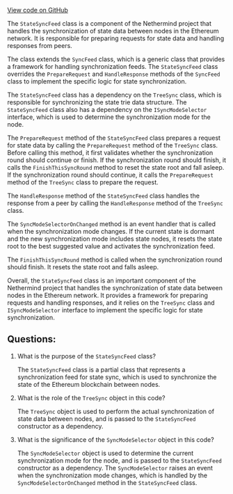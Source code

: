 [View code on GitHub](https://github.com/NethermindEth/nethermind/src/Nethermind/Nethermind.Synchronization/FastSync/StateSyncFeed.cs)

The `StateSyncFeed` class is a component of the Nethermind project that handles the synchronization of state data between nodes in the Ethereum network. It is responsible for preparing requests for state data and handling responses from peers.

The class extends the `SyncFeed` class, which is a generic class that provides a framework for handling synchronization feeds. The `StateSyncFeed` class overrides the `PrepareRequest` and `HandleResponse` methods of the `SyncFeed` class to implement the specific logic for state synchronization.

The `StateSyncFeed` class has a dependency on the `TreeSync` class, which is responsible for synchronizing the state trie data structure. The `StateSyncFeed` class also has a dependency on the `ISyncModeSelector` interface, which is used to determine the synchronization mode for the node.

The `PrepareRequest` method of the `StateSyncFeed` class prepares a request for state data by calling the `PrepareRequest` method of the `TreeSync` class. Before calling this method, it first validates whether the synchronization round should continue or finish. If the synchronization round should finish, it calls the `FinishThisSyncRound` method to reset the state root and fall asleep. If the synchronization round should continue, it calls the `PrepareRequest` method of the `TreeSync` class to prepare the request.

The `HandleResponse` method of the `StateSyncFeed` class handles the response from a peer by calling the `HandleResponse` method of the `TreeSync` class.

The `SyncModeSelectorOnChanged` method is an event handler that is called when the synchronization mode changes. If the current state is dormant and the new synchronization mode includes state nodes, it resets the state root to the best suggested value and activates the synchronization feed.

The `FinishThisSyncRound` method is called when the synchronization round should finish. It resets the state root and falls asleep.

Overall, the `StateSyncFeed` class is an important component of the Nethermind project that handles the synchronization of state data between nodes in the Ethereum network. It provides a framework for preparing requests and handling responses, and it relies on the `TreeSync` class and `ISyncModeSelector` interface to implement the specific logic for state synchronization.
## Questions: 
 1. What is the purpose of the `StateSyncFeed` class?
    
    The `StateSyncFeed` class is a partial class that represents a synchronization feed for state sync, which is used to synchronize the state of the Ethereum blockchain between nodes.

2. What is the role of the `TreeSync` object in this code?
    
    The `TreeSync` object is used to perform the actual synchronization of state data between nodes, and is passed to the `StateSyncFeed` constructor as a dependency.

3. What is the significance of the `SyncModeSelector` object in this code?
    
    The `SyncModeSelector` object is used to determine the current synchronization mode for the node, and is passed to the `StateSyncFeed` constructor as a dependency. The `SyncModeSelector` raises an event when the synchronization mode changes, which is handled by the `SyncModeSelectorOnChanged` method in the `StateSyncFeed` class.